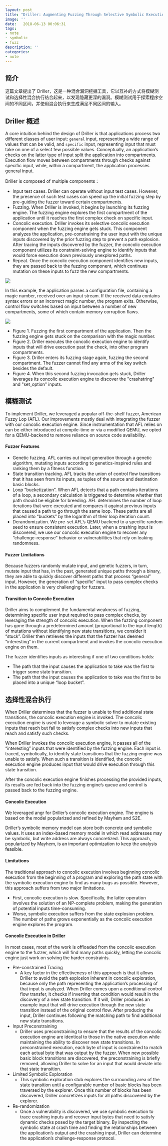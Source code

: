 ```yaml
---
layout: post
title: "Driller: Augmenting Fuzzing Through Selective Symbolic Execution"
image: ''
date:   2018-06-13 00:06:31
tags:
- note
- symbolic
- fuzz
description: ''
categories:
- note
---
```



## 简介
这篇文章提出了 Driller，这是一种混合漏洞挖掘工具，它以互补的方式将模糊测试和选择性混合执行结合起来，以发现隐藏更深的漏洞。模糊测试用于探索程序空间的不同区间，并使用混合执行来生成满足不同区间的输入。


## Driller 概述
A core intuition behind the design of Driller is that applications process two different classes of user input: `general` input, representing a wide range of values that can be valid, and `specific` input, representing input that must take on one of a select few possible values. Conceptually, an application’s checks on the latter type of input split the application into compartments. Execution flow moves between compartments through checks against specific input, while, within a compartment, the application processes general input.

Driller is composed of multiple components：
- Input test cases. Driller can operate without input test cases. However, the presence of such test cases can speed up the initial fuzzing step by pre-guiding the fuzzer toward certain compartments.
- Fuzzing. When Driller is invoked, it begins by launching its fuzzing engine. The fuzzing engine explores the first compartment of the application until it reaches the first complex check on specific input.
- Concolic execution. Driller invokes its selective concolic execution component when the fuzzing engine gets stuck. This component analyzes the application, pre-constraining the user input with the unique inputs discovered by the prior fuzzing step to prevent a path explosion. After tracing the inputs discovered by the fuzzer, the concolic execution component utilizes its constraint-solving engine to identify inputs that would force execution down previously unexplored paths.
- Repeat. Once the concolic execution component identifies new inputs, they are passed back to the fuzzing component, which continues mutation on these inputs to fuzz the new compartments. 

![](/post_pic/2018-06-13-driller/dri_example.png)

In this example, the application parses a configuration file, containing a magic number, received over an input stream. If the received data contains syntax errors or an incorrect magic number, the program exits. Otherwise, control flow switches based on input between a number of new compartments, some of which contain memory corruption flaws.

![](/post_pic/2018-06-13-driller/dri_graph.png)

- Figure 1. Fuzzing the first compartment of the application. Then the fuzzing engine gets stuck on the comparison with the magic number.
- Figure 2. Driller executes the concolic execution engine to identify inputs that will drive execution past the check, into other program compartments.
- Figure 3. Driller enters its fuzzing stage again, fuzzing the second compartment. The fuzzer cannot find any arms of the key switch besides the default.
- Figure 4. When this second fuzzing invocation gets stuck, Driller leverages its concolic execution engine to discover the "crashstring" and "set_option" inputs.


## 模糊测试
To implement Driller, we leveraged a popular off-the-shelf fuzzer, American Fuzzy Lop (AFL). Our improvements mostly deal with integrating the fuzzer with our concolic execution engine. Since instrumentation that AFL relies on can be either introduced at compile-time or via a modified QEMU, we opted for a QEMU-backend to remove reliance on source code availability.

#### Fuzzer Features
- Genetic fuzzing. AFL carries out input generation through a genetic algorithm, mutating inputs according to genetics-inspired rules and ranking them by a fitness function.
- State transition tracking. AFL tracks the union of control flow transitions that it has seen from its inputs, as tuples of the source and destination basic blocks.
- Loop “bucketization”. When AFL detects that a path contains iterations of a loop, a secondary calculation is triggered to determine whether that path should be eligible for breeding. AFL determines the number of loop iterations that were executed and compares it against previous inputs that caused a path to go through the same loop. These paths are all placed into “buckets” by the logarithm of their loop iteration count.
- Derandomization. We pre-set AFL’s QEMU backend to a specific random seed to ensure consistent execution. Later, when a crashing input is discovered, we use our concolic execution engine to recover any “challenge-response” behavior or vulnerabilities that rely on leaking randomness.

#### Fuzzer Limitations
Because fuzzers randomly mutate input, and genetic fuzzers, in turn, mutate input that has, in the past, generated unique paths through a binary, they are able to quickly discover different paths that process “general” input. However, the generation of “specific” input to pass complex checks in the application is very challenging for fuzzers.

#### Transition to Concolic Execution
Driller aims to complement the fundamental weakness of fuzzing, determining specific user input required to pass complex checks, by leveraging the strength of concolic execution. When the fuzzing component has gone through a predetermined amount (proportional to the input length) of mutations without identifying new state transitions, we consider it “stuck”. Driller then retrieves the inputs that the fuzzer has deemed “interesting” in the current compartment and invokes the concolic execution engine on them.

The fuzzer identifies inputs as interesting if one of two conditions holds:
- The path that the input causes the application to take was the first to trigger some state transition.
- The path that the input causes the application to take was the first to be placed into a unique “loop bucket”.


## 选择性混合执行
When Driller determines that the fuzzer is unable to find additional state transitions, the concolic execution engine is invoked. The concolic execution engine is used to leverage a symbolic solver to mutate existing inputs that reach but fail to satisfy complex checks into new inputs that reach and satisfy such checks.

When Driller invokes the concolic execution engine, it passes all of the “interesting” inputs that were identified by the fuzzing engine. Each input is traced, symbolically, to identify state transitions that the fuzzing engine was unable to satisfy. When such a transition is identified, the concolic execution engine produces input that would drive execution through this state transition.

After the concolic execution engine finishes processing the provided inputs, its results are fed back into the fuzzing engine’s queue and control is passed back to the fuzzing engine.

#### Concolic Execution
We leveraged angr for Driller’s concolic execution engine. The engine is based on the model popularized and refined by Mayhem and S2E. 

Driller’s symbolic memory model can store both concrete and symbolic values. It uses an index-based memory model in which read addresses may be symbolic, but write address are always concretized. This approach, popularized by Mayhem, is an important optimization to keep the analysis feasible.

#### Limitations
The traditional approach to concolic execution involves beginning concolic execution from the beginning of a program and exploring the path state with the symbolic execution engine to find as many bugs as possible. However, this approach suffers from two major limitations.
- First, concolic execution is slow. Specifically, the latter operation involves the solution of an NP-complete problem, making the generation of potential inputs time-consuming.
- Worse, symbolic execution suffers from the state explosion problem. The number of paths grows exponentially as the concolic execution engine explores the program.

#### Concolic Execution in Driller
In most cases, most of the work is offloaded from the concolic execution engine to the fuzzer, which will find many paths quickly, letting the concolic engine just work on solving the harder constraints.

- Pre-constrained Tracing
  - A key factor in the effectiveness of this approach is that it allows Driller to avoid the path explosion inherent in concolic exploration, because only the path representing the application’s processing of that input is analyzed. When Driller comes upon a conditional control flow transfer, it checks if inverting that condition would result in the discovery of a new state transition. If it will, Driller produces an example input that will drive execution through the new state transition instead of the original control flow. After producing the input, Driller continues following the matching path to find additional new state transitions.
- Input Preconstraining
  - Driller uses preconstraining to ensure that the results of the concolic execution engine are identical to those in the native execution while maintaining the ability to discover new state transitions. In preconstrained execution, each byte of input is constrained to match each actual byte that was output by the fuzzer. When new possible basic block transitions are discovered, the preconstraining is briefly removed, allowing Driller to solve for an input that would deviate into that state transition.
- Limited Symbolic Exploration
  - This symbolic exploration stub explores the surrounding area of the state transition until a configurable number of basic blocks has been traversed by the explorer. Once this number of blocks has been discovered, Driller concretizes inputs for all paths discovered by the explorer.
- Re-randomization
  - Once a vulnerability is discovered, we use symbolic execution to trace crashing inputs and recover input bytes that need to satisfy dynamic checks posed by the target binary. By inspecting the symbolic state at crash time and finding the relationships between the application’s output and the crashing input, Driller can determine the application’s challenge-response protocol.
